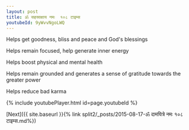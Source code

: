 ```yaml
---
layout: post
title: ॐ सहस्राक्षाय नमः  १०८ टाइम्स
youtubeId: 9yWvvNgoLWQ
---
```

 
 
Helps get goodness, bliss and peace and God's blessings
 
Helps remain focused, help generate inner energy 
 
Helps boost physical and mental health 
 
Helps remain grounded and generates a sense of gratitude towards the greater power 
 
Helps reduce bad karma
 
 
 
 


{% include youtubePlayer.html id=page.youtubeId %}
 
[Next]({{ site.baseurl }}{% link  split2/_posts/2015-08-17-ॐ दामयित्रे नमः १०८ टाइम्स.md%})
 
